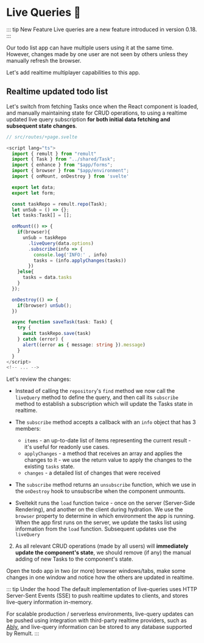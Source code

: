 # Live Queries :rocket:

::: tip New Feature
Live queries are a new feature introduced in version 0.18.
:::

Our todo list app can have multiple users using it at the same time. However, changes made by one user are not seen by others unless they manually refresh the browser.

Let's add realtime multiplayer capabilities to this app.

## Realtime updated todo list

Let's switch from fetching Tasks once when the React component is loaded, and manually maintaining state for CRUD operations, to using a realtime updated live query subscription **for both initial data fetching and subsequent state changes**.

```ts
// src/routes/+page.svelte

<script lang="ts">
  import { remult } from "remult"
  import { Task } from "../shared/Task";
  import { enhance } from "$app/forms";
  import { browser } from "$app/environment";
  import { onMount, onDestroy } from 'svelte'

  export let data;
  export let form;

  const taskRepo = remult.repo(Task);
  let unSub = () => {};
  let tasks:Task[] = [];

  onMount(() => {
    if(browser){
      unSub = taskRepo
        .liveQuery(data.options)
        .subscribe(info => {
          console.log('INFO:' , info)
          tasks = (info.applyChanges(tasks))
        })
    }else{
      tasks = data.tasks
    }
  });

  onDestroy(() => {
    if(browser) unSub();
  })

  async function saveTask(task: Task) {
    try {
      await taskRepo.save(task)
    } catch (error) {
      alert((error as { message: string }).message)
    }
  }
</script>
<!-- ... -->
```

Let's review the changes:

- Instead of calling the `repository`'s `find` method we now call the `liveQuery` method to define the query, and then call its `subscribe` method to establish a subscription which will update the Tasks state in realtime.

- The `subscribe` method accepts a callback with an `info` object that has 3 members:
  - `items` - an up-to-date list of items representing the current result - it's useful for readonly use cases.
  - `applyChanges` - a method that receives an array and applies the changes to it - we use the return value to apply the changes to the existing `tasks` state.
  - `changes` - a detailed list of changes that were received

- The `subscribe` method returns an `unsubscribe` function, which we use in the `onDestroy` hook to unsubscribe when the component unmounts.

- Sveltekit runs the `load` function twice - once on the server (Server-Side Rendering), and another on the client during hydration. We use the `browser` property to determine in which environment the app is running. When the app first runs on the server, we update the tasks list using information from the `load` function. Subsequent updates use the `liveQuery`

2. As all relevant CRUD operations (made by all users) will **immediately update the component's state**, we should remove (if any) the manual adding of new Tasks to the component's state.

Open the todo app in two (or more) browser windows/tabs, make some changes in one window and notice how the others are updated in realtime.

::: tip Under the hood
The default implementation of live-queries uses HTTP Server-Sent Events (SSE) to push realtime updates to clients, and stores live-query information in-memory.

For scalable production / serverless environments, live-query updates can be pushed using integration with third-party realtime providers, such as [Ably](https://ably.com/), and live-query information can be stored to any database supported by Remult.
:::
